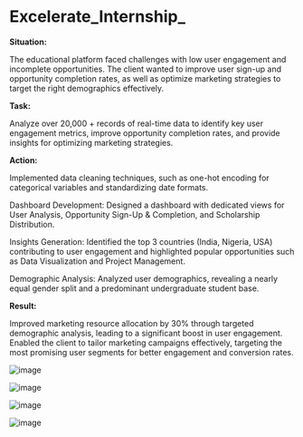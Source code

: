 # Excelerate_Internship_

**Situation:**

The educational platform faced challenges with low user engagement and incomplete opportunities. The client wanted to improve user sign-up and opportunity completion rates, as well as optimize marketing strategies to target the right demographics effectively.

**Task:**

Analyze over 20,000 +  records of real-time data to identify key user engagement metrics, improve opportunity completion rates, and provide insights for optimizing marketing strategies.

**Action:**

Implemented data cleaning techniques, such as one-hot encoding for categorical variables and standardizing date formats.

Dashboard Development: Designed a dashboard with dedicated views for User Analysis, Opportunity Sign-Up & Completion, and Scholarship Distribution.

Insights Generation: Identified the top 3 countries (India, Nigeria, USA) contributing to user engagement and highlighted popular opportunities such as Data Visualization and Project Management.

Demographic Analysis: Analyzed user demographics, revealing a nearly equal gender split and a predominant undergraduate student base.


**Result:**

Improved marketing resource allocation by 30% through targeted demographic analysis, leading to a significant boost in user engagement.
Enabled the client to tailor marketing campaigns effectively, targeting the most promising user segments for better engagement and conversion rates.

![image](https://github.com/user-attachments/assets/45a454b6-49a7-4d4f-946f-66569f960bb3)

![image](https://github.com/user-attachments/assets/46f90a5e-1fab-4c90-a2aa-5e311a47a61c)

![image](https://github.com/user-attachments/assets/3b8cd95f-700f-4bf9-a186-d9614c9db667)

![image](https://github.com/user-attachments/assets/394147d5-5aa3-46ed-9e93-13666ac1b0f1)


